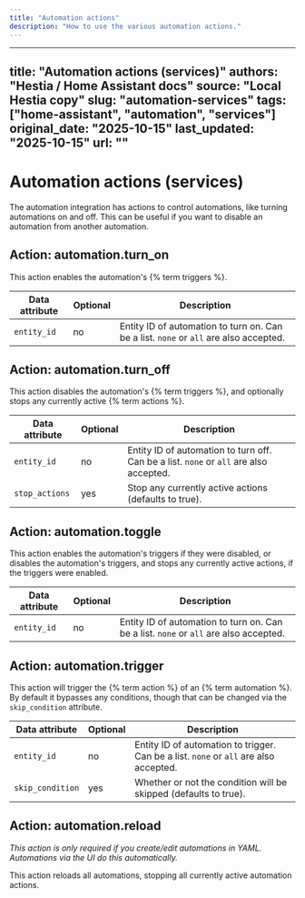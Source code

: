 ```yaml
---
title: "Automation actions"
description: "How to use the various automation actions."
---
```


---
title: "Automation actions (services)"
authors: "Hestia / Home Assistant docs"
source: "Local Hestia copy"
slug: "automation-services"
tags: ["home-assistant", "automation", "services"]
original_date: "2025-10-15"
last_updated: "2025-10-15"
url: ""
---

# Automation actions (services)

The automation integration has actions to control automations, like turning automations on and off. This can be useful if you want to disable an automation from another automation.

## Action: automation.turn_on

This action enables the automation's {% term triggers %}.

| Data attribute | Optional | Description |
| -------------- | -------- | ----------- |
| `entity_id` | no | Entity ID of automation to turn on. Can be a list. `none` or `all` are also accepted. |

## Action: automation.turn_off

This action disables the automation's {% term triggers %}, and optionally stops any currently active {% term actions %}.

| Data attribute | Optional | Description |
| -------------- | -------- | ----------- |
| `entity_id` | no | Entity ID of automation to turn off. Can be a list. `none` or `all` are also accepted. |
| `stop_actions` | yes | Stop any currently active actions (defaults to true). |

## Action: automation.toggle

This action enables the automation's triggers if they were disabled, or disables the automation's triggers, and stops any currently active actions, if the triggers were enabled.

| Data attribute | Optional | Description |
| -------------- | -------- | ----------- |
| `entity_id` | no | Entity ID of automation to turn on. Can be a list. `none` or `all` are also accepted. |

## Action: automation.trigger

This action will trigger the {% term action %} of an {% term automation %}. By default it bypasses any conditions, though that can be changed via the `skip_condition` attribute.

| Data attribute | Optional | Description |
| -------------- | -------- | ----------- |
| `entity_id` | no | Entity ID of automation to trigger. Can be a list. `none` or `all` are also accepted. |
| `skip_condition` | yes | Whether or not the condition will be skipped (defaults to true). |

## Action: automation.reload

_This action is only required if you create/edit automations in YAML. Automations via the UI do this automatically._

This action reloads all automations, stopping all currently active automation actions.